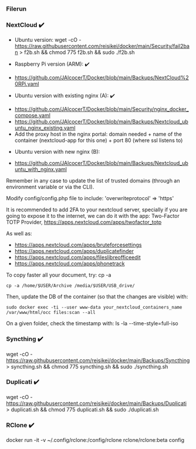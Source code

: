 ### Filerun


### NextCloud :heavy_check_mark:

* Ubuntu version:
wget -cO - https://raw.githubusercontent.com/reisikei/docker/main/Security/fail2ban > f2b.sh && chmod 775 f2b.sh && sudo ./f2b.sh

* Raspberry Pi version (ARM): :heavy_check_mark:
- <https://github.com/JAlcocerT/Docker/blob/main/Backups/NextCloud%20RPi.yaml>

* Ubuntu version with existing nginx (A): :heavy_check_mark:
- <https://github.com/JAlcocerT/Docker/blob/main/Security/nginx_docker_compose.yaml>
- <https://github.com/JAlcocerT/Docker/blob/main/Backups/Nextcloud_ubuntu_nginx_existing.yaml>
- Add the proxy host in the nginx portal: domain needed + name of the container (nextcloud-app for this one) + port 80 (where ssl listens to)

* Ubuntu version with new nginx (B):
- <https://github.com/JAlcocerT/Docker/blob/main/Backups/Nextcloud_ubuntu_with_nginx.yaml>


Remember in any case to update the list of trusted domains (through an environment variable or via the CLI).

Modify  config/config.php file to include: 'overwriteprotocol' => 'https'

It is recommended to add 2FA to your nextcloud server, specially if you are going to expose it to the internet, we can do it with the app: Two-Factor TOTP Provider, <https://apps.nextcloud.com/apps/twofactor_totp> 

As well as:
            
  * <https://apps.nextcloud.com/apps/bruteforcesettings>
  *  <https://apps.nextcloud.com/apps/duplicatefinder>
  *   <https://apps.nextcloud.com/apps/fileslibreofficeedit>
  *   <https://apps.nextcloud.com/apps/phonetrack>






To copy faster all your document, try: cp -a <source> <destination>

```
cp -a /home/$USER/Archive /media/$USER/USB_drive/        
```

Then, update the DB of the container (so that the changes are visible) with:

```
sudo docker exec -ti --user www-data your_nextcloud_containers_name /var/www/html/occ files:scan --all
```
            
On a given folder, check the timestamp with: ls -la --time-style=full-iso
    
### Syncthing :heavy_check_mark:

wget -cO - https://raw.githubusercontent.com/reisikei/docker/main/Backups/Syncthing > syncthing.sh && chmod 775 syncthing.sh && sudo ./syncthing.sh


### Duplicati :heavy_check_mark:

wget -cO - https://raw.githubusercontent.com/reisikei/docker/main/Backups/Duplicati > duplicati.sh && chmod 775 duplicati.sh && sudo ./duplicati.sh


### RClone :heavy_check_mark:

docker run -it -v ~/.config/rclone:/config/rclone  rclone/rclone:beta config
